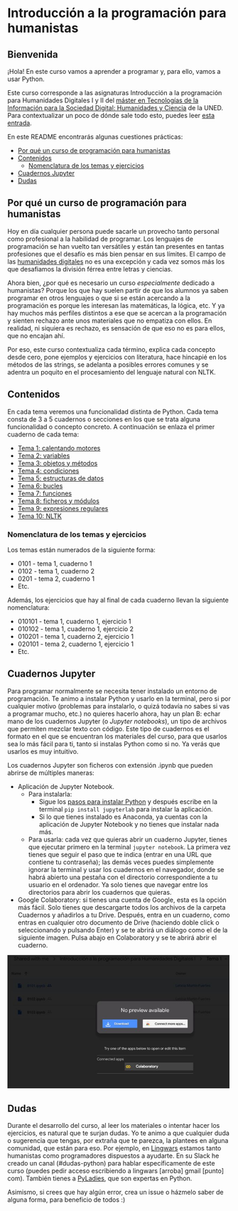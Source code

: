# Introducción a la programación para humanistas
## Bienvenida
¡Hola! En este curso vamos a aprender a programar y, para ello, vamos a usar Python.

Este curso corresponde a las asignaturas Introducción a la programación para Humanidades Digitales I y II del [máster en Tecnologías de la Información para la Sociedad Digital: Humanidades y Ciencia](https://formacionpermanente.uned.es/tp_actividad/idactividad/10908) de la UNED. Para contextualizar un poco de dónde sale todo esto, puedes leer [esta entrada](https://medium.com/@nimbusaeta/libero-mis-materiales-19ca6a1ce1a0).

En este README encontrarás algunas cuestiones prácticas:

- [Por qué un curso de programación para humanistas](#por-qué-un-curso-de-programación-para-humanistas)
- [Contenidos](#contenidos)
    * [Nomenclatura de los temas y ejercicios](#nomenclatura-de-los-temas-y-ejercicios)
- [Cuadernos Jupyter](#cuadernos-jupyter)
- [Dudas](#dudas)

## Por qué un curso de programación para humanistas
Hoy en día cualquier persona puede sacarle un provecho tanto personal como profesional a la habilidad de programar. Los lenguajes de programación se han vuelto tan versátiles y están tan presentes en tantas profesiones que el desafío es más bien pensar en sus límites. El campo de las [humanidades digitales](https://es.wikipedia.org/wiki/Humanidades_digitales) no es una excepción y cada vez somos más los que desafiamos la división férrea entre letras y ciencias.

Ahora bien, ¿por qué es necesario un curso _especialmente_ dedicado a humanistas? Porque los que hay suelen partir de que los alumnos ya saben programar en otros lenguajes o que si se están acercando a la programación es porque les interesan las matemáticas, la lógica, etc. Y ya hay muchos más perfiles distintos a ese que se acercan a la programación y sienten rechazo ante unos materiales que no empatiza con ellos. En realidad, ni siquiera es rechazo, es sensación de que eso no es para ellos, que no encajan ahí.

Por eso, este curso contextualiza cada término, explica cada concepto desde cero, pone ejemplos y ejercicios con literatura, hace hincapié en los métodos de las strings, se adelanta a posibles errores comunes y se adentra un poquito en el procesamiento del lenguaje natural con NLTK.

## Contenidos
En cada tema veremos una funcionalidad distinta de Python. Cada tema consta de 3 a 5 cuadernos o secciones en los que se trata alguna funcionalidad o concepto concreto. A continuación se enlaza el primer cuaderno de cada tema:
- [Tema 1: calentando motores](Cuadernos/0101.ipynb)
- [Tema 2: variables](Cuadernos/0201.ipynb)
- [Tema 3: objetos y métodos](Cuadernos/0301.ipynb)
- [Tema 4: condiciones](Cuadernos/0401.ipynb)
- [Tema 5: estructuras de datos](Cuadernos/0501.ipynb)
- [Tema 6: bucles](Cuadernos/0601.ipynb)
- [Tema 7: funciones](Cuadernos/0701.ipynb)
- [Tema 8: ficheros y módulos](Cuadernos/0801.ipynb)
- [Tema 9: expresiones regulares](Cuadernos/0901.ipynb)
- [Tema 10: NLTK](Cuadernos/1001.ipynb)

### Nomenclatura de los temas y ejercicios
Los temas están numerados de la siguiente forma:
- 0101 - tema 1, cuaderno 1
- 0102 - tema 1, cuaderno 2
- 0201 - tema 2, cuaderno 1
- Etc.

Además, los ejercicios que hay al final de cada cuaderno llevan la siguiente nomenclatura:
- 010101 - tema 1, cuaderno 1, ejercicio 1
- 010102 - tema 1, cuaderno 1, ejercicio 2
- 010201 - tema 1, cuaderno 2, ejercicio 1
- 020101 - tema 2, cuaderno 1, ejercicio 1
- Etc.

## Cuadernos Jupyter
Para programar normalmente se necesita tener instalado un entorno de programación. Te animo a instalar Python y usarlo en la terminal, pero si por cualquier motivo (problemas para instalarlo, o quizá todavía no sabes si vas a programar mucho, etc.) no quieres hacerlo ahora, hay un plan B: echar mano de los cuadernos Jupyter (o _Jupyter notebooks_), un tipo de archivos que permiten mezclar texto con código. Este tipo de cuadernos es el formato en el que se encuentran los materiales del curso, para que usarlos sea lo más fácil para ti, tanto si instalas Python como si no. Ya verás que usarlos es muy intuitivo.

Los cuadernos Jupyter son ficheros con extensión .ipynb que pueden abrirse de múltiples maneras:
- Aplicación de Jupyter Notebook.
    * Para instalarla:
        + Sigue los [pasos para instalar Python](Cuadernos/0102.ipynb) y después escribe en la terminal `pip install jupyterlab` para instalar la aplicación.
        + Si lo que tienes instalado es Anaconda, ya cuentas con la aplicación de Jupyter Notebook y no tienes que instalar nada más.
    * Para usarla: cada vez que quieras abrir un cuaderno Jupyter, tienes que ejecutar primero en la terminal `jupyter notebook`. La primera vez tienes que seguir el paso que te indica (entrar en una URL que contiene tu contraseña); las demás veces puedes simplemente ignorar la terminal y usar los cuadernos en el navegador, donde se habrá abierto una pestaña con el directorio correspondiente a tu usuario en el ordenador. Ya solo tienes que navegar entre los directorios para abrir los cuadernos que quieras.
- Google Colaboratory: si tienes una cuenta de Google, esta es la opción más fácil. Solo tienes que descargarte todos los archivos de la carpeta Cuadernos y añadirlos a tu Drive. Después, entra en un cuaderno, como entras en cualquier otro documento de Drive (haciendo doble click o seleccionando y pulsando Enter) y se te abrirá un diálogo como el de la siguiente imagen. Pulsa abajo en Colaboratory y se te abrirá abrir el cuaderno.
<img src="pic-readme-1.png" style="width: 500px;"/>

## Dudas
Durante el desarrollo del curso, al leer los materiales o intentar hacer los ejercicios, es natural que te surjan dudas. Yo te animo a que cualquier duda o sugerencia que tengas, por extraña que te parezca, la plantees en alguna comunidad, que están para eso. Por ejemplo, en [Lingwars](https://twitter.com/lingwars) estamos tanto humanistas como programadores dispuestos a ayudarte. En su Slack he creado un canal (#dudas-python) para hablar específicamente de este curso (puedes pedir acceso escribiendo a lingwars [arroba] gmail [punto] com). También tienes a [PyLadies](https://twitter.com/PyLadies_ES), que son expertas en Python.

Asimismo, si crees que hay algún error, crea un issue o házmelo saber de alguna forma, para beneficio de todos :)

